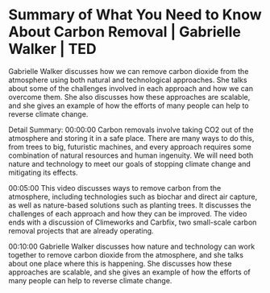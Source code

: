 # Summary of What You Need to Know About Carbon Removal | Gabrielle Walker | TED

Gabrielle Walker discusses how we can remove carbon dioxide from the atmosphere using both natural and technological approaches. She talks about some of the challenges involved in each approach and how we can overcome them. She also discusses how these approaches are scalable, and she gives an example of how the efforts of many people can help to reverse climate change.

Detail Summary: 
00:00:00
Carbon removals involve taking CO2 out of the atmosphere and storing it in a safe place. There are many ways to do this, from trees to big, futuristic machines, and every approach requires some combination of natural resources and human ingenuity. We will need both nature and technology to meet our goals of stopping climate change and mitigating its effects.

00:05:00
This video discusses ways to remove carbon from the atmosphere, including technologies such as biochar and direct air capture, as well as nature-based solutions such as planting trees. It discusses the challenges of each approach and how they can be improved. The video ends with a discussion of Climeworks and Carbfix, two small-scale carbon removal projects that are already operating.

00:10:00
Gabrielle Walker discusses how nature and technology can work together to remove carbon dioxide from the atmosphere, and she talks about one place where this is happening. She discusses how these approaches are scalable, and she gives an example of how the efforts of many people can help to reverse climate change.

